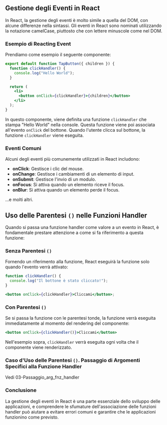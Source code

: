 ## Gestione degli Eventi in React

In React, la gestione degli eventi è molto simile a quella del DOM, con alcune differenze nella sintassi. Gli eventi in React sono nominati utilizzando la notazione camelCase, piuttosto che con lettere minuscole come nel DOM.

### Esempio di Reacting Event

Prendiamo come esempio il seguente componente:

```jsx
export default function TapButton({ children }) {
  function clickHandler() {
    console.log("Hello World");
  }

  return (
    <li>
      <button onClick={clickHandler}>{children}</button>
    </li>
  );
}
```

In questo componente, viene definita una funzione `clickHandler` che stampa "Hello World" nella console. Questa funzione viene poi associata all'evento `onClick` del bottone. Quando l'utente clicca sul bottone, la funzione `clickHandler` viene eseguita.

### Eventi Comuni

Alcuni degli eventi più comunemente utilizzati in React includono:

- **onClick**: Gestisce i clic del mouse.
- **onChange**: Gestisce i cambiamenti di un elemento di input.
- **onSubmit**: Gestisce l'invio di un modulo.
- **onFocus**: Si attiva quando un elemento riceve il focus.
- **onBlur**: Si attiva quando un elemento perde il focus.

...e molti altri.

## Uso delle Parentesi `()` nelle Funzioni Handler

Quando si passa una funzione handler come valore a un evento in React, è fondamentale prestare attenzione a come si fa riferimento a questa funzione:

### Senza Parentesi `()`

Fornendo un riferimento alla funzione, React eseguirà la funzione solo quando l'evento verrà attivato:

```jsx
function clickHandler() {
  console.log("Il bottone è stato cliccato!");
}

<button onClick={clickHandler}>Cliccami</button>;
```

### Con Parentesi `()`

Se si passa la funzione con le parentesi tonde, la funzione verrà eseguita immediatamente al momento del rendering del componente:

```jsx
<button onClick={clickHandler()}>Cliccami</button>
```

Nell'esempio sopra, `clickHandler` verrà eseguita ogni volta che il componente viene renderizzato.

### Caso d'Uso delle Parentesi `()`. Passaggio di Argomenti Specifici alla Funzione Handler

Vedi 03-Passaggio_arg_fnz_handler

### Conclusione

La gestione degli eventi in React è una parte essenziale dello sviluppo delle applicazioni, e comprendere le sfumature dell'associazione delle funzioni handler può aiutare a evitare errori comuni e garantire che le applicazioni funzionino come previsto.
